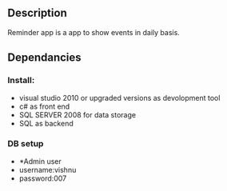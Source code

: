 
## Description
Reminder app is a app to show events in daily basis.

## Dependancies

### Install:
- visual studio 2010 or upgraded versions as devolopment tool
- c# as front end 
- SQL SERVER 2008 for data storage
- SQL as backend

### DB setup
- *Admin user
- username:vishnu
- password:007 
    
